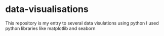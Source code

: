 # data-visualisations

This repository is my entry to several data visulations using python
I used python libraries like matplotlib and seaborn 
